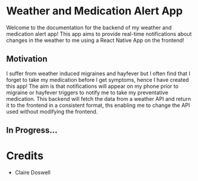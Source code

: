 # Weather and Medication Alert App

Welcome to the documentation for the backend of my weather and medication alert app! This app aims to provide real-time notifications about changes in the weather to me using a React Native App on the frontend!

## Motivation

I suffer from weather induced migraines and hayfever but I often find that I forget to take my medication before I get symptoms, hence I have created this app! The aim is that notifications will appear on my phone prior to migraine or hayfever triggers to notify me to take my preventative medication. This backend will fetch the data from a weather API and return it to the frontend in a consistent format, ths enabling me to change the API used without modifying the frontend.

## In Progress...

# Credits

- Claire Doswell
